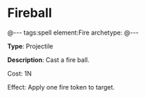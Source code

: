 # Fireball

@---
tags:spell
element:Fire
archetype:
@---

**Type**:
Projectile

**Description**:
Cast a fire ball.

Cost: 1N

Effect:
Apply one fire token to target.
